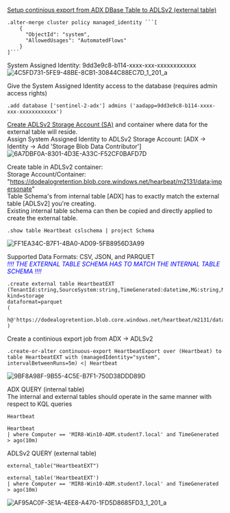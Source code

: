 [Setup continious export from ADX DBase Table to ADLSv2 (external table)](https://learn.microsoft.com/en-us/azure/data-explorer/kusto/management/data-export/continuous-export-with-managed-identity?tabs=system-assigned%2Cazure-storage)
```console
.alter-merge cluster policy managed_identity ```[
    {
      "ObjectId": "system",
      "AllowedUsages": "AutomatedFlows"
    }
]```
```
System Assigned Identity: 9dd3e9c8-b114-xxxx-xxx-xxxxxxxxxxxx
![4C5FD731-5FE9-48BE-8CB1-30844C88EC7D_1_201_a](https://github.com/dcodev1702/splunk_2_adx/assets/32214072/afad8dd2-2a26-4525-94f2-ba7e20729bd6)

Give the System Assigned Identity access to the database (requires admin access rights)
```console
.add database ['sentinel-2-adx'] admins ('aadapp=9dd3e9c8-b114-xxxx-xxx-xxxxxxxxxxxx')
```

[Create ADLSv2 Storage Account (SA)](https://learn.microsoft.com/en-us/azure/storage/blobs/create-data-lake-storage-account) and container where data for the external table will reside. <br />
Assign System Assigned Identity to ADLSv2 Storage Account: [ADX -> Identity -> Add 'Storage Blob Data Contributor']
![6A7DBF0A-8301-4D3E-A33C-F52CF0BAFD7D](https://github.com/dcodev1702/splunk_2_adx/assets/32214072/c0c82abd-aa8d-432d-9b4f-e9b55902b835)

Create table in ADLSv2 container: <br />
Storage Account/Container: "https://dodealogretention.blob.core.windows.net/hearbeat/m2131/data;impersonate" <br />
Table Schema's from internal table [ADX] has to exactly match the external table [ADLSv2] you're creating. <br />
Existing internal table schema can then be copied and directly applied to create the external table. <br />
```console
.show table Heartbeat cslschema | project Schema
```
![FF1EA34C-B7F1-4BA0-AD09-5FB8956D3A99](https://github.com/dcodev1702/splunk_2_adx/assets/32214072/40767554-60b7-407c-b422-d5c4544682c2)

Supported Data Formats: CSV, JSON, and PARQUET <br />
<span style="color:blue">*!!!! THE EXTERNAL TABLE SCHEMA HAS TO MATCH THE INTERNAL TABLE SCHEMA !!!!*</span>

```console
.create external table HeartbeatEXT (TenantId:string,SourceSystem:string,TimeGenerated:datetime,MG:string,ManagementGroupName:string,SourceComputerId:string,ComputerIP:string,Computer:string,Category:string,OSType:string,OSName:string,OSMajorVersion:string,OSMinorVersion:string,Version:string,SCAgentChannel:string,IsGatewayInstalled:string,RemoteIPLongitude:string,RemoteIPLatitude:string,RemoteIPCountry:string,SubscriptionId:string,ResourceGroup:string,ResourceProvider:string,Resource:string,ResourceId:string,ResourceType:string,ComputerEnvironment:string,Solutions:string,VMUUID:string,ComputerPrivateIPs:string,Type:string,_ResourceId:string)
kind=storage
dataformat=parquet 
( 
    h@'https://dodealogretention.blob.core.windows.net/heartbeat/m2131/data;impersonate' 
)
```

Create a continious export job from ADX -> ADLSv2
```console
.create-or-alter continuous-export HeartbeatExport over (Heartbeat) to table HeartbeatEXT with (managedIdentity="system", intervalBetweenRuns=5m) <| Heartbeat
```
![9BF8A98F-9B55-4C5E-B7F1-750D38DDD89D](https://github.com/dcodev1702/splunk_2_adx/assets/32214072/509903bb-bc8a-4065-ab40-01f225d9da98)


ADX QUERY (internal table) <br />
The internal and external tables should operate in the same manner with respect to KQL queries <br />
```console
Heartbeat

Heartbeat
| where Computer == 'MIR8-Win10-ADM.student7.local' and TimeGenerated > ago(10m)
```

ADLSv2 QUERY (external table) <br />
```console
external_table("HeartbeatEXT")

external_table('HeartbeatEXT')
| where Computer == 'MIR8-Win10-ADM.student7.local' and TimeGenerated > ago(10m)
```
![AF95AC0F-3E1A-4EE8-A470-1FD5D8685FD3_1_201_a](https://github.com/dcodev1702/splunk_2_adx/assets/32214072/133e808a-cb4e-4bda-85c4-f35645bdbb75)
